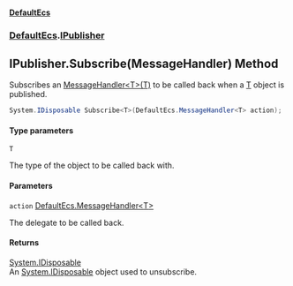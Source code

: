 #### [DefaultEcs](DefaultEcs.md 'DefaultEcs')
### [DefaultEcs](DefaultEcs.md#DefaultEcs 'DefaultEcs').[IPublisher](IPublisher.md 'DefaultEcs.IPublisher')

## IPublisher.Subscribe<T>(MessageHandler<T>) Method

Subscribes an [MessageHandler&lt;T&gt;(T)](MessageHandler_T_(T).md 'DefaultEcs.MessageHandler<T>(T)') to be called back when a [T](IPublisher.Subscribe_T_(MessageHandler_T_).md#DefaultEcs.IPublisher.Subscribe_T_(DefaultEcs.MessageHandler_T_).T 'DefaultEcs.IPublisher.Subscribe<T>(DefaultEcs.MessageHandler<T>).T') object is published.

```csharp
System.IDisposable Subscribe<T>(DefaultEcs.MessageHandler<T> action);
```
#### Type parameters

<a name='DefaultEcs.IPublisher.Subscribe_T_(DefaultEcs.MessageHandler_T_).T'></a>

`T`

The type of the object to be called back with.
#### Parameters

<a name='DefaultEcs.IPublisher.Subscribe_T_(DefaultEcs.MessageHandler_T_).action'></a>

`action` [DefaultEcs.MessageHandler&lt;](MessageHandler_T_(T).md 'DefaultEcs.MessageHandler<T>(T)')[T](IPublisher.Subscribe_T_(MessageHandler_T_).md#DefaultEcs.IPublisher.Subscribe_T_(DefaultEcs.MessageHandler_T_).T 'DefaultEcs.IPublisher.Subscribe<T>(DefaultEcs.MessageHandler<T>).T')[&gt;](MessageHandler_T_(T).md 'DefaultEcs.MessageHandler<T>(T)')

The delegate to be called back.

#### Returns
[System.IDisposable](https://docs.microsoft.com/en-us/dotnet/api/System.IDisposable 'System.IDisposable')  
An [System.IDisposable](https://docs.microsoft.com/en-us/dotnet/api/System.IDisposable 'System.IDisposable') object used to unsubscribe.